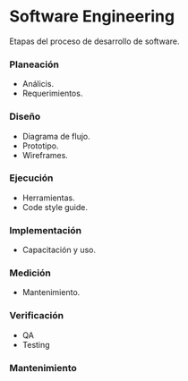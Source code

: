 # Software Engineering
Etapas del proceso de desarrollo de software.

### Planeación
- Análicis.
- Requerimientos.

### Diseño
- Diagrama de flujo.
- Prototipo.
- Wireframes.

### Ejecución
- Herramientas.
- Code style guide.

### Implementación
- Capacitación y uso.

### Medición
- Mantenimiento.

### Verificación
- QA
- Testing

### Mantenimiento

